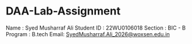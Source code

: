 # DAA-Lab-Assignment
Name : Syed Musharraf Ali
Student ID : 22WU0106018
Section : BIC - B
Program : B.tech
Email: SyedMusharraf.Ali_2026@woxsen.edu.in
